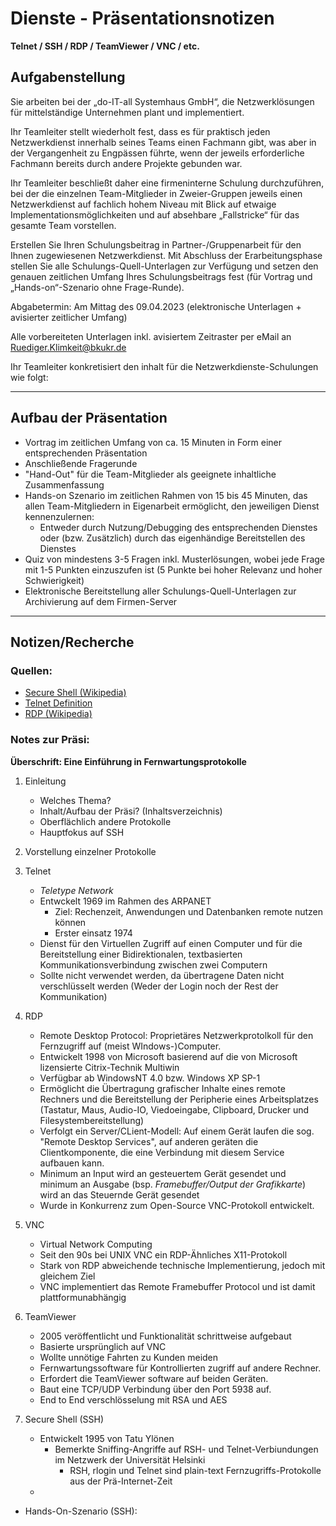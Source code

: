 # Dienste - Präsentationsnotizen

**Telnet / SSH / RDP / TeamViewer / VNC / etc.**

## Aufgabenstellung

Sie arbeiten bei der „do-IT-all Systemhaus GmbH“, die Netzwerklösungen für 
mittelständige Unternehmen plant und implementiert.

Ihr Teamleiter stellt wiederholt fest, dass es für praktisch jeden 
Netzwerkdienst innerhalb seines Teams einen Fachmann gibt, was aber in der 
Vergangenheit zu Engpässen führte, wenn der jeweils erforderliche Fachmann 
bereits durch andere Projekte gebunden war.

Ihr Teamleiter beschließt daher eine firmeninterne Schulung durchzuführen, bei 
der die einzelnen Team-Mitglieder in Zweier-Gruppen jeweils einen Netzwerkdienst 
auf fachlich hohem Niveau mit Blick auf etwaige Implementationsmöglichkeiten und
auf absehbare „Fallstricke“ für das gesamte Team vorstellen.

Erstellen Sie Ihren Schulungsbeitrag in Partner-/Gruppenarbeit für den Ihnen 
zugewiesenen Netzwerkdienst. Mit Abschluss der Erarbeitungsphase stellen Sie 
alle Schulungs-Quell-Unterlagen zur Verfügung und setzen den genauen zeitlichen 
Umfang Ihres Schulungsbeitrags fest (für Vortrag und „Hands-on“-Szenario ohne 
Frage-Runde). 

Abgabetermin: Am Mittag des 09.04.2023 (elektronische Unterlagen + avisierter 
zeitlicher Umfang)

Alle vorbereiteten Unterlagen inkl. avisiertem Zeitraster per eMail an 
Ruediger.Klimkeit@bkukr.de

Ihr Teamleiter konkretisiert den inhalt für die Netzwerkdienste-Schulungen wie 
folgt: 

---
## Aufbau der Präsentation

- Vortrag im zeitlichen Umfang von ca. 15 Minuten in Form einer entsprechenden 
Präsentation
- Anschließende Fragerunde
- "Hand-Out" für die Team-Mitglieder als geeignete inhaltliche Zusammenfassung
- Hands-on Szenario im zeitlichen Rahmen von 15 bis 45 Minuten, das allen 
Team-Mitgliedern in Eigenarbeit ermöglicht, den jeweiligen Dienst 
kennenzulernen: 
	- Entweder durch Nutzung/Debugging des entsprechenden Dienstes oder 
	(bzw. Zusätzlich) durch das eigenhändige Bereitstellen des Dienstes
- Quiz von mindestens 3-5 Fragen inkl. Musterlösungen, wobei jede Frage mit 1-5 
Punkten einzuszufen ist (5 Punkte bei hoher Relevanz und hoher Schwierigkeit)
- Elektronische Bereitstellung aller Schulungs-Quell-Unterlagen zur Archivierung 
auf dem Firmen-Server
---

## Notizen/Recherche

### Quellen: 
- [Secure Shell (Wikipedia)](https://de.wikipedia.org/wiki/Secure_Shell)
- [Telnet Definition](https://www.computerweekly.com/de/definition/Telnet)
- [RDP (Wikipedia)](https://de.wikipedia.org/wiki/Remote_Desktop_Protocol)


### Notes zur Präsi:

**Überschrift: Eine Einführung in Fernwartungsprotokolle**
1. Einleitung
	- Welches Thema?
	- Inhalt/Aufbau der Präsi? (Inhaltsverzeichnis)
	- Oberflächlich andere Protokolle
	- Hauptfokus auf SSH

2. Vorstellung einzelner Protokolle
1. Telnet
	- *Teletype Network*
	- Entwckelt 1969 im Rahmen des ARPANET 
		- Ziel: Rechenzeit, Anwendungen und Datenbanken remote nutzen können
		- Erster einsatz 1974
	- Dienst für den Virtuellen Zugriff auf einen Computer und für 
		die Bereitstellung einer Bidirektionalen, textbasierten 
		Kommunikationsverbindung zwischen zwei Computern
	- Sollte nicht verwendet werden, da übertragene Daten nicht
		verschlüsselt werden (Weder der Login noch der Rest der 
		Kommunikation)
2. RDP
	- Remote Desktop Protocol: Proprietäres Netzwerkprotolkoll für 
		den Fernzugriff auf (meist WIndows-)Computer. 
	- Entwickelt 1998 von Microsoft basierend auf die von Microsoft lizensierte 
	  Citrix-Technik Multiwin
	- Verfügbar ab WindowsNT 4.0 bzw. Windows XP SP-1
	- Ermöglicht die Übertragung grafischer Inhalte eines remote 
		Rechners und die Bereitstellung der Peripherie eines 
		Arbeitsplatzes (Tastatur, Maus, Audio-IO, Viedoeingabe, 
		Clipboard, Drucker und Filesystembereitstellung)
	- Verfolgt ein Server/CLient-Modell: Auf einem Gerät laufen die 
		sog. "Remote Desktop Services", auf anderen geräten die 
		Clientkomponente, die eine Verbindung mit diesem Service 
		aufbauen kann. 
	- Minimum an Input wird an gesteuertem Gerät gesendet und 
		minimum an Ausgabe (bsp. *Framebuffer/Output der Grafikkarte*) 
		wird an das Steuernde Gerät gesendet
	- Wurde in Konkurrenz zum Open-Source VNC-Protokoll entwickelt. 
3. VNC
	- Virtual Network Computing
	- Seit den 90s bei UNIX VNC ein RDP-Ähnliches 
	   X11-Protokoll
	- Stark von RDP abweichende technische Implementierung, 
	  jedoch mit gleichem Ziel
	- VNC implementiert das Remote Framebuffer Protocol und 
	  ist damit plattformunabhängig

4. TeamViewer
	- 2005 veröffentlicht und Funktionalität schrittweise aufgebaut
	- Basierte ursprünglich auf VNC
	- Wollte unnötige Fahrten zu Kunden meiden
	- Fernwartungssoftware für Kontrollierten zugriff
	  auf andere Rechner.
	- Erfordert die TeamViewer software auf beiden Geräten.
	- Baut eine TCP/UDP Verbindung über den Port 5938 auf.
	- End to End verschlösselung mit RSA und AES

5. Secure Shell (SSH)
	- Entwickelt 1995 von Tatu Ylönen
		- Bemerkte Sniffing-Angriffe auf RSH- und Telnet-Verbiundungen im Netzwerk der 
		  Universität Helsinki
			- RSH, rlogin und Telnet sind plain-text Fernzugriffs-Protokolle aus der
			  Prä-Internet-Zeit
	- 	


- Hands-On-Szenario (SSH): 
